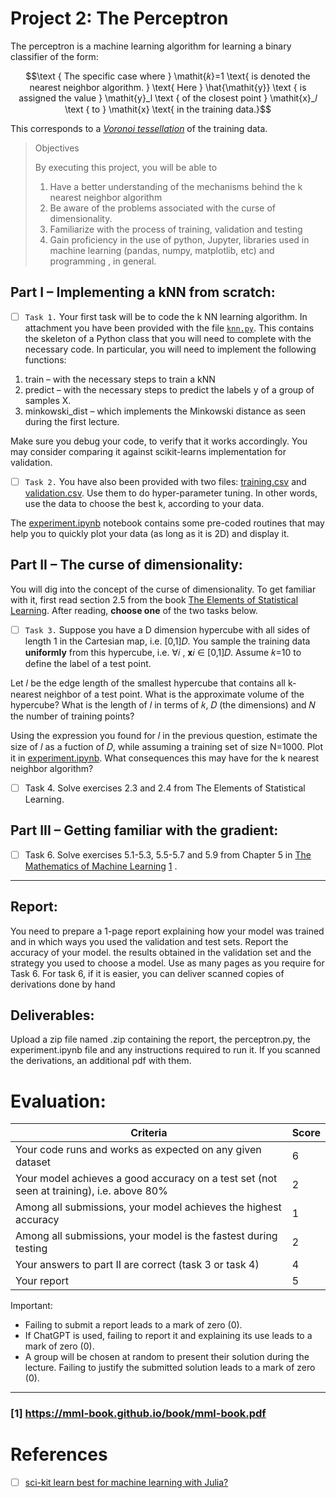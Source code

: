 # Project 2: The Perceptron

The perceptron is a machine learning algorithm for learning a binary classifier of the form:

```math
\text { The specific case where } \mathit{𝑘}=1 \text{ is denoted the nearest neighbor algorithm. }
\text{ Here } \hat{\mathit{y}} \text { is assigned the value } \mathit{y}_l  \text { of the closest point } \mathit{x}_𝑙 \text { to } \mathit{x} \text{ in the training data.}
```

 This corresponds to a [_Voronoi tessellation_](https://en.wikipedia.org/wiki/Voronoi_diagram) of the training data.

> Objectives
> 
> By executing this project, you will be able to
> 1. Have a better understanding of the mechanisms behind the k nearest neighbor
algorithm
> 2. Be aware of the problems associated with the curse of dimensionality.
> 3. Familiarize with the process of training, validation and testing
> 4. Gain proficiency in the use of python, Jupyter, libraries used in machine learning (pandas, numpy, matplotlib, etc) and programming , in general.

## Part I – Implementing a kNN from scratch:

- [ ] `Task 1.` Your first task will be to code the k NN learning algorithm. In attachment you have been provided with the file [`knn.py`](knn.py). This contains the skeleton of a Python class that you will need to complete with the necessary code. In particular, you will need to implement the following functions:

1. train – with the necessary steps to train a kNN
2. predict – with the necessary steps to predict the labels y of a group of samples X.
3. minkowski_dist – which implements the Minkowski distance as seen during the first lecture.

Make sure you debug your code, to verify that it works accordingly. You may consider comparing it against scikit-learns implementation for validation.

- [ ] `Task 2.` You have also been provided with two files: [training.csv](data/training.csv) and [validation.csv](data/validation.csv). Use them to do hyper-parameter tuning. In other words, use the data to choose the best k, according to your data.

The [experiment.ipynb](experiments.ipynb) notebook contains some pre-coded routines that may help you to quickly plot your data (as long as it is 2D) and display it.

## Part II – The curse of dimensionality:

You will dig into the concept of the curse of dimensionality. To get familiar with it, first read section 2.5 from the book [The Elements of Statistical Learning](https://hastie.su.domains/Papers/ESLII.pdf). After reading, **choose one** of the two tasks below.

- [ ] `Task 3.` Suppose you have a D dimension hypercube with all sides of length 1 in the Cartesian map, i.e. [0,1]𝐷. You sample the training data **uniformly** from this hypercube, i.e. ∀𝑖 , 𝐱𝑖 ∈ [0,1]𝐷. Assume 𝑘=10 to define the label of a test point.

Let 𝑙 be the edge length of the smallest hypercube that contains all k-nearest neighbor of a test point. What is the approximate volume of the hypercube? What is the length of 𝑙 in terms of 𝑘, 𝐷 (the dimensions) and 𝑁 the number of training points?

Using the expression you found for 𝑙 in the previous question, estimate the size of 𝑙 as a fuction of 𝐷, while assuming a training set of size N=1000. Plot it in [experiment.ipynb](experiments.ipynb). What consequences this may have for the k nearest neighbor algorithm?

- [ ] Task 4. Solve exercises 2.3 and 2.4 from The Elements of Statistical Learning.

## Part III – Getting familiar with the gradient:

- [ ] Task 6. Solve exercises 5.1-5.3, 5.5-5.7 and 5.9 from Chapter 5 in [The Mathematics of Machine Learning](https://mml-book.github.io/book/mml-book.pdf) [1]()
.

---

## Report:

You need to prepare a 1-page report explaining how your model was trained and in which ways you used
the validation and test sets. Report the accuracy of your model. the results obtained in the validation set
and the strategy you used to choose a model. Use as many pages as you require for Task 6. For task 6, if
it is easier, you can deliver scanned copies of derivations done by hand


## Deliverables:

Upload a zip file named <group-name>.zip containing the report, the perceptron.py, the experiment.ipynb
file and any instructions required to run it. If you scanned the derivations, an additional pdf with them.

# Evaluation:

| Criteria | Score |
|-|-|
| Your code runs and works as expected on any given dataset | 6 |
| Your model achieves a good accuracy on a test set (not seen at training), i.e. above 80% | 2 |
| Among all submissions, your model achieves the highest accuracy | 1 | 
| Among all submissions, your model is the fastest during testing | 2 |
| Your answers to part II are correct (task 3 or task 4) | 4 |
| Your report | 5 |


Important:
- Failing to submit a report leads to a mark of zero (0).
- If ChatGPT is used, failing to report it and explaining its use leads to a mark of zero (0).
- A group will be chosen at random to present their solution during the lecture. Failing to justify the submitted solution leads to a mark of zero (0).

---
### [1] https://mml-book.github.io/book/mml-book.pdf

# References
 - [ ] [sci-kit learn best for machine learning with Julia?](https://www.reddit.com/r/Julia/comments/u83fzz/scikit_learn_best_for_machine_learning_with_julia/)
